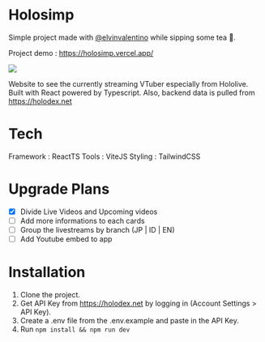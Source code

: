 # Holosimp
Simple project made with [@elvinvalentino](https://github.com/elvinvalentino) while sipping some tea 🧋.

Project demo : https://holosimp.vercel.app/

![](./public/app-preview.png)

Website to see the currently streaming VTuber especially from Hololive.
Built with React powered by Typescript. Also, backend data is pulled from https://holodex.net

# Tech
Framework : ReactTS
Tools : ViteJS
Styling : TailwindCSS

# Upgrade Plans
- [x] Divide Live Videos and Upcoming videos
- [ ] Add more informations to each cards
- [ ] Group the livestreams by branch (JP | ID | EN)
- [ ] Add Youtube embed to app

# Installation
1. Clone the project.
2. Get API Key from https://holodex.net by logging in (Account Settings > API Key).
3. Create a .env file from the .env.example and paste in the API Key.
4. Run `npm install && npm run dev`

